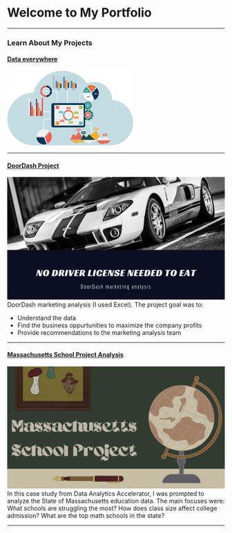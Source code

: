 # Welcome to My Portfolio

---

### Learn About My Projects

#### [Data everywhere](/bank)
<img src="images/data.png?raw=true"/>


---

#### [DoorDash Project](https://www.linkedin.com/pulse/doordash-marketing-analysis-elias-bou-faycal/)
[<img src="images/No Driver license needed to eat (1).png?raw=true"/>](https://www.linkedin.com/pulse/doordash-marketing-analysis-elias-bou-faycal/)
DoorDash marketing analysis (I used Excel). The project goal was to:
- Understand the data
- Find the business oppurtunities to maximize the company profits
- Provide recommendations to the marketing analysis team


---
#### [Massachusetts School Project Analysis](https://www.linkedin.com/pulse/massachusetts-school-project-analysis-elias-bou-faycal/?trackingId=MpvbSY9zSrajIL80w2NSlA%3D%3D)
[<img src="images/Massachusetts School Project.png?raw=true"/>](https://www.linkedin.com/pulse/massachusetts-school-project-analysis-elias-bou-faycal/?trackingId=MpvbSY9zSrajIL80w2NSlA%3D%3D)
In this case study from Data Analytics Accelerator, I was prompted to analyze the State of Massachusetts education data. The main focuses were:
What schools are struggling the most?
How does class size affect college admission?
What are the top math schools in the state? 

---






